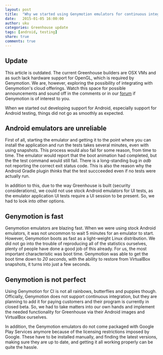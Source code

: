 ```yaml
---
layout: post
title:  "Why we started using Genymotion emulators for continuous integration"
date:   2015-01-05 16:00:00
author: uku
categories: Greenhouse update
tags: [android, testing]
share: true
comments: true
---
```


## Update
This article is outdated. The current Greenhouse builders are OSX VMs and as
such lack hardware support for OpenGL, which is required by Genymotion. We are,
however, exploring the possibility of integrating with Genymotion's cloud
offerings. Watch this space for possible announcements and sound off in the
comments or in our [forum](http://docs.greenhouseci.com/discuss) if Genymotion
is of interest to you.

When we started out developing support for Android, especially support for Android testing, things did not go as smoothly as expected. 

<!--more-->

Android emulators are unreliable
--------------------------------

First of all, starting the emulator and getting it to the point where you can install the application and run the tests takes several minutes, even with using snapshots. This process would also fail for some reason,  from time to time. The emulator would report that the boot animation had completed, but the the test command would still fail. There is a long-standing bug in *adb* not reporting the correct exit status code. This is also the reason why the Android Gradle plugin *thinks* that the test succceeded even if no tests were actually run. 

In addition to this, due to the way Greenhouse is built (security considerations), we could not use stock Android emulators for UI tests, as the emulator application UI tests require a UI session to be present. So, we had to look into other options.

Genymotion is fast
------------------

Genymotion emulators are blazing fast. When we were using stock Android emulators, it was not uncommon to wait 5 minutes for an emulator to start. However, Genymotion boots as fast as a light-weight Linux distribution. We did not go into the trouble of reproducing all of the statistics ourselves, plenty of people have done a good job of this already. For us, the most important characteristic was boot time. Genymotion was able to get the boot time down to *20 seconds*, with the ability to restore from VirtualBox snapshots, it turns into just a few seconds.


Genymotion is not perfect
-------------------------

Using Genymotion for CI is not all rainbows, butterflies and puppies though. Officially, Genymotion does not support continuous integration, but they are planning to add it for paying customers and their program is currently in closed beta. So, we had to take matters into our own hands and implement the needed functionality for Greenhouse via their Android images and VirtualBox ourselves.

In addition, the Genymotion emulators do not come packaged with Google Play Services anymore because of the licensing restrictions imposed by Google. These have to be installed manually, and finding the latest versions, making sure they are up to date, and getting it all working properly can be quite the hassle.
